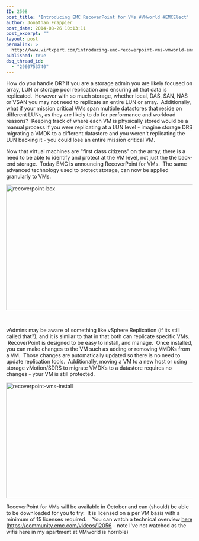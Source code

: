 ```yaml
---
ID: 2508
post_title: 'Introducing EMC RecoverPoint for VMs #VMworld #EMCElect'
author: Jonathan Frappier
post_date: 2014-08-26 10:13:11
post_excerpt: ""
layout: post
permalink: >
  http://www.virtxpert.com/introducing-emc-recoverpoint-vms-vmworld-emcelect/
published: true
dsq_thread_id:
  - "2960753740"
---
```

How do you handle DR? If you are a storage admin you are likely focused on array, LUN or storage pool replication and ensuring all that data is replicated.  However with so much storage, whether local, DAS, SAN, NAS or VSAN you may not need to replicate an entire LUN or array.  Additionally, what if your mission critical VMs span multiple datastores that reside on different LUNs, as they are likely to do for performance and workload reasons?  Keeping track of where each VM is physically stored would be a manual process if you were replicating at a LUN level - imagine storage DRS migrating a VMDK to a different datastore and you weren't replicating the LUN backing it - you could lose an entire mission critical VM.

Now that virtual machines are "first class citizens" on the array, there is a need to be able to identify and protect at the VM level, not just the the back-end storage.  Today EMC is announcing RecoverPoint for VMs.  The same advanced technology used to protect storage, can now be applied granularly to VMs.

<a href="http://www.virtxpert.com/wp-content/uploads/2014/08/recoverpoint-box.png"><img class="aligncenter size-full wp-image-2509" src="http://www.virtxpert.com/wp-content/uploads/2014/08/recoverpoint-box.png" alt="recoverpoint-box" width="662" height="340" /></a>

&nbsp;

vAdmins may be aware of something like vSphere Replication (if its still called that?), and it is similar to that in that both can replicate specific VMs.  RecoverPoint is designed to be easy to install, and manage.  Once installed, you can make changes to the VM such as adding or removing VMDKs from a VM.  Those changes are automatically updated so there is no need to update replication tools.  Additionally, moving a VM to a new host or using storage vMotion/SDRS to migrate VMDKs to a datastore requires no changes - your VM is still protected.

<a href="http://www.virtxpert.com/wp-content/uploads/2014/08/recoverpoint-vms-install.png"><img class="aligncenter size-large wp-image-2512" src="http://www.virtxpert.com/wp-content/uploads/2014/08/recoverpoint-vms-install-1024x503.png" alt="recoverpoint-vms-install" width="640" height="314" /></a>

RecoverPoint for VMs will be available in October and can (should) be able to be downloaded for you to try.  It is licensed on a per VM basis with a minimum of 15 licenses required.    You can watch a technical overview <a href="https://community.emc.com/videos/12056" target="_blank">here </a>(<a href="https://community.emc.com/videos/12056" target="_blank">https://community.emc.com/videos/12056</a> - note I've not watched as the wifis here in my apartment at VMworld is horrible)